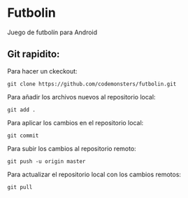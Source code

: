 # Futbolin

Juego de futbolín para Android

## Git rapidito:

Para hacer un ckeckout:
~~~
git clone https://github.com/codemonsters/futbolin.git
~~~

Para añadir los archivos nuevos al repositorio local:
~~~
git add .
~~~

Para aplicar los cambios en el repositorio local:
~~~
git commit
~~~

Para subir los cambios al repositorio remoto:
~~~
git push -u origin master
~~~

Para actualizar el repositorio local con los cambios remotos:
~~~
git pull
~~~

